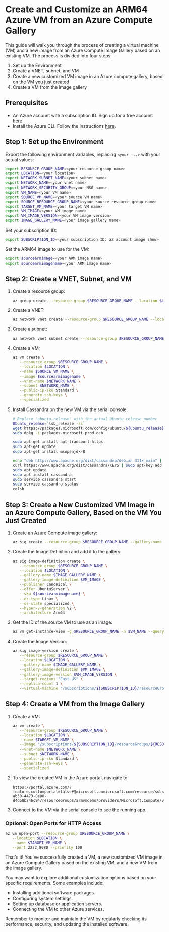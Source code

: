 # Create and Customize an ARM64 Azure VM from an Azure Compute Gallery

This guide will walk you through the process of creating a virtual machine (VM) and a new image from an Azure Compute Image Gallery based on an existing VM. The process is divided into four steps:

1. Set up the Environment
2. Create a VNET, subnet, and VM
3. Create a new customized VM image in an Azure compute gallery, based on the VM you just created
4. Create a VM from the image gallery

## Prerequisites

- An Azure account with a subscription ID. Sign up for a free account [here](https://azure.microsoft.com/en-us/free/).
- Install the Azure CLI. Follow the instructions [here](https://docs.microsoft.com/en-us/cli/azure/install-azure-cli?view=azure-cli-latest).

## Step 1: Set up the Environment

Export the following environment variables, replacing `<your ...>` with your actual values:

```bash
export RESOURCE_GROUP_NAME=<your resource group name>
export LOCATION=<your location>
export NETWORK_SUBNET_NAME=<your subnet name>
export NETWORK_NAME=<your vnet name>
export NETWORK_SECURITY_GROUP=<your NSG name>
export VM_NAME=<your VM name>
export SOURCE_VM_NAME=<your source VM name>
export SOURCE_RESOURCE_GROUP_NAME=<your source resource group name>
export TARGET_VM_NAME=<your target VM name>
export VM_IMAGE=<your VM image name>
export VM_IMAGE_VERSION=<your VM image version>
export IMAGE_GALLERY_NAME=<your image gallery name>
```

Set your subscription ID:

```bash
export SUBSCRIPTION_ID=<your subscription ID: az account image show>
```

Set the ARM64 image to use for the VM:

```bash
export sourcearmimage=<your ARM image name>
export sourcearmimagename=<your ARM image name>
```

## Step 2: Create a VNET, Subnet, and VM

1. Create a resource group:

   ```bash
   az group create --resource-group $RESOURCE_GROUP_NAME --location $LOCATION
   ```

2. Create a VNET:

   ```bash
   az network vnet create --resource-group $RESOURCE_GROUP_NAME --location $LOCATION --name $NETWORK_NAME --address-prefixes 172.0.0.0/16
   ```

3. Create a subnet:

   ```bash
   az network vnet subnet create --resource-group $RESOURCE_GROUP_NAME --vnet-name $NETWORK_NAME --address-prefixes 172.0.0.0/24 --name $NETWORK_SUBNET_NAME
   ```

4. Create a VM:

   ```bash
   az vm create \
      --resource-group $RESOURCE_GROUP_NAME \
      --location $LOCATION \
      --name $SOURCE_VM_NAME \
      --image $sourcearmimagename \
      --vnet-name $NETWORK_NAME \
      --subnet $NETWORK_NAME \
      --public-ip-sku Standard \
      --generate-ssh-keys \
      --specialized
   ```

5. Install Cassandra on the new VM via the serial console:

   ```bash
   # Replace 'ubuntu_release' with the actual Ubuntu release number
   Ubuntu_release=`lsb_release -rs`
   wget https://packages.microsoft.com/config/ubuntu/${ubuntu_release}/packages-microsoft-prod.deb -O packages-microsoft-prod.deb
   sudo dpkg -i packages-microsoft-prod.deb

   sudo apt-get install apt-transport-https
   sudo apt-get update
   sudo apt-get install msopenjdk-8

   echo "deb http://www.apache.org/dist/cassandra/debian 311x main" | sudo tee -a /etc/apt/sources.list.d/cassandra.sources.list
   curl https://www.apache.org/dist/cassandra/KEYS | sudo apt-key add -
   sudo apt update
   sudo apt install cassandra
   sudo service cassandra start
   sudo service cassandra status
   cqlsh
   ```

## Step 3: Create a New Customized VM Image in an Azure Compute Gallery, Based on the VM You Just Created

1. Create an Azure Compute image gallery:

   ```bash
   az sig create --resource-group $RESOURCE_GROUP_NAME --gallery-name $IMAGE_GALLERY_NAME
   ```

2. Create the Image Definition and add it to the gallery:

   ```bash
   az sig image-definition create \
      --resource-group $RESOURCE_GROUP_NAME \
      --location $LOCATION \
      --gallery-name $IMAGE_GALLERY_NAME \
      --gallery-image-definition $VM_IMAGE \
      --publisher Canonical \
      --offer UbuntuServer \
      --sku ${sourcearmimagename} \
      --os-type Linux \
      --os-state specialized \
      --hyper-v-generation V2 \
      --architecture Arm64
   ```

3. Get the ID of the source VM to use as an image:

   ```bash
   az vm get-instance-view -g $RESOURCE_GROUP_NAME -n $VM_NAME --query id
   ```

4. Create the Image Version:

   ```bash
   az sig image-version create \
      --resource-group $RESOURCE_GROUP_NAME \
      --location $LOCATION \
      --gallery-name $IMAGE_GALLERY_NAME \
      --gallery-image-definition $VM_IMAGE \
      --gallery-image-version $VM_IMAGE_VERSION \
      --target-regions "East US" \
      --replica-count 1 \
      --virtual-machine "/subscriptions/${SUBSCRIPTION_ID}/resourceGroups/${SOURCE_RESOURCE_GROUP_NAME}/providers/Microsoft.Compute/virtualMachines/${SOURCE_VM_NAME}"
   ```

## Step 4: Create a VM from the Image Gallery

1. Create a VM:

   ```bash
   az vm create \
      --resource-group $RESOURCE_GROUP_NAME \
      --location $LOCATION \
      --name $TARGET_VM_NAME \
      --image "/subscriptions/${SUBSCRIPTION_ID}/resourceGroups/${RESOURCE_GROUP_NAME}/providers/Microsoft.Compute/galleries/${IMAGE_GALLERY_NAME}/images/${IMAGE_GALLERY_NAME}" \
      --vnet-name $NETWORK_NAME \
      --subnet $NETWORK_NAME \
      --public-ip-sku Standard \
      --generate-ssh-keys \
      --specialized
   ```

2. To view the created VM in the Azure portal, navigate to:

   ```
   https://portal.azure.com/?feature.customportal=false#@microsoft.onmicrosoft.com/resource/subscriptions/c5bd7244-ab30-4473-8e88-d4d58b246c94/resourceGroups/armvmdemo/providers/Microsoft.Compute/virtualMachines/armvmfromgallery/overview
   ```

3. Connect to the VM via the serial console to see the running app.

### Optional: Open Ports for HTTP Access

```bash
az vm open-port --resource-group $RESOURCE_GROUP_NAME \
   --location $LOCATION \
   --name $TARGET_VM_NAME \
   --port 2222,8080 --priority 100
```

That's it! You've successfully created a VM, a new customized VM image in an Azure Compute Gallery based on the existing VM, and a new VM from the image gallery.

You may want to explore additional customization options based on your specific requirements. Some examples include:

- Installing additional software packages.
- Configuring system settings.
- Setting up database or application servers.
- Connecting the VM to other Azure services.

Remember to monitor and maintain the VM by regularly checking its performance, security, and updating the installed software.